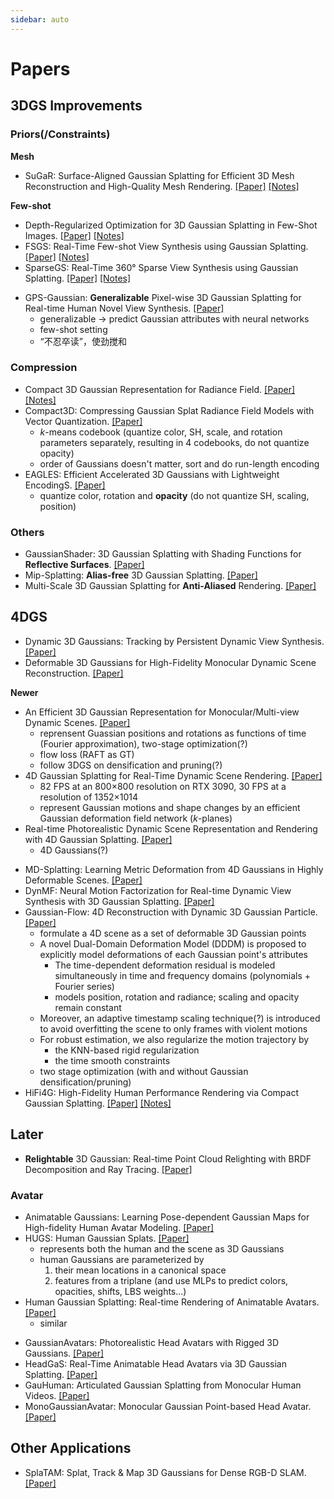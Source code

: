 ```yaml
---
sidebar: auto
---
```


# Papers

<link rel="stylesheet" href="/notes/katex.min.css">

## 3DGS Improvements

### Priors(/Constraints)

**Mesh**

- SuGaR: Surface-Aligned Gaussian Splatting for Efficient 3D Mesh Reconstruction and High-Quality Mesh Rendering. [[Paper]](https://arxiv.org/abs/2311.12775) [[Notes]](./20231121-sugar.md)

**Few-shot**

- Depth-Regularized Optimization for 3D Gaussian Splatting in Few-Shot Images. [[Paper]](https://arxiv.org/abs/2311.13398) [[Notes]](./20231122-depth-reg-3dgs-few-shot.md)
- FSGS: Real-Time Few-shot View Synthesis using Gaussian Splatting. [[Paper]](https://arxiv.org/abs/2312.00451) [[Notes]](./20231201-fsgs.md)
- SparseGS: Real-Time 360° Sparse View Synthesis using Gaussian Splatting. [[Paper]](https://arxiv.org/abs/2312.00206) [[Notes]](./20231130-sparsegs.md)

<!--  -->

- GPS-Gaussian: **Generalizable** Pixel-wise 3D Gaussian Splatting for Real-time Human Novel View Synthesis. [[Paper]](https://arxiv.org/abs/2312.02155)
  - generalizable -> predict Gaussian attributes with neural networks
  - few-shot setting
  - “不忍卒读”，使劲搅和

### Compression

- Compact 3D Gaussian Representation for Radiance Field. [[Paper]](https://arxiv.org/abs/2311.13681) [[Notes]](./20231122-compact-3dgs.md)
- Compact3D: Compressing Gaussian Splat Radiance Field Models with Vector Quantization. [[Paper]](https://arxiv.org/abs/2311.18159)
  - $k$-means codebook (quantize color, SH, scale, and rotation parameters separately, resulting in 4 codebooks, do not quantize opacity)
  - order of Gaussians doesn't matter, sort and do run-length encoding
- EAGLES: Efficient Accelerated 3D Gaussians with Lightweight EncodingS. [[Paper]](https://arxiv.org/abs/2312.04564)
  - quantize color, rotation and **opacity** (do not quantize SH, scaling, position)

### Others

- GaussianShader: 3D Gaussian Splatting with Shading Functions for **Reflective Surfaces**. [[Paper]](https://arxiv.org/abs/2311.17977)
- Mip-Splatting: **Alias-free** 3D Gaussian Splatting. [[Paper]](https://arxiv.org/abs/2311.16493)
- Multi-Scale 3D Gaussian Splatting for **Anti-Aliased** Rendering. [[Paper]](https://arxiv.org/abs/2311.17089)

## 4DGS

- Dynamic 3D Gaussians: Tracking by Persistent Dynamic View Synthesis. [[Paper]](https://arxiv.org/abs/2308.09713)
- Deformable 3D Gaussians for High-Fidelity Monocular Dynamic Scene Reconstruction. [[Paper]](https://arxiv.org/abs/2309.13101)

**Newer**

- An Efficient 3D Gaussian Representation for Monocular/Multi-view Dynamic Scenes. [[Paper]](https://arxiv.org/abs/2311.12897)
  - reprensent Guassian positions and rotations as functions of time (Fourier approximation), two-stage optimization(?)
  - flow loss (RAFT as GT)
  - follow 3DGS on densification and pruning(?)
- 4D Gaussian Splatting for Real-Time Dynamic Scene Rendering. [[Paper]](https://arxiv.org/abs/2310.08528)
  - 82 FPS at an 800×800 resolution on RTX 3090, 30 FPS at a resolution of 1352×1014
  - represent Gaussian motions and shape changes by an efficient Gaussian deformation field network ($k$-planes)
- Real-time Photorealistic Dynamic Scene Representation and Rendering with 4D Gaussian Splatting. [[Paper]](https://arxiv.org/abs/2310.10642)
  - 4D Gaussians(?) 

<!--  -->

- MD-Splatting: Learning Metric Deformation from 4D Gaussians in Highly Deformable Scenes. [[Paper]](https://arxiv.org/abs/2312.00583)
- DynMF: Neural Motion Factorization for Real-time Dynamic View Synthesis with 3D Gaussian Splatting. [[Paper]](https://arxiv.org/abs/2312.00112)
- Gaussian-Flow: 4D Reconstruction with Dynamic 3D Gaussian Particle. [[Paper]](https://arxiv.org/abs/2312.03431)
  - formulate a 4D scene as a set of deformable 3D Gaussian points
  - A novel Dual-Domain Deformation Model (DDDM) is proposed to explicitly model deformations of each Gaussian point's attributes
    - The time-dependent deformation residual is modeled simultaneously in time and frequency domains (polynomials + Fourier series)
    - models position, rotation and radiance; scaling and opacity remain constant
  - Moreover, an adaptive timestamp scaling technique(?) is introduced to avoid overfitting the scene to only frames with violent motions
  - For robust estimation, we also regularize the motion trajectory by
    - the KNN-based rigid regularization
    - the time smooth constraints
  - two stage optimization (with and without Gaussian densification/pruning)
- HiFi4G: High-Fidelity Human Performance Rendering via Compact Gaussian Splatting. [[Paper]](https://arxiv.org/abs/2312.03461) [[Notes]](./20231206-hifi4g.md)

## Later

- **Relightable** 3D Gaussian: Real-time Point Cloud Relighting with BRDF Decomposition and Ray Tracing. [[Paper]](https://arxiv.org/abs/2311.16043)

### Avatar

- Animatable Gaussians: Learning Pose-dependent Gaussian Maps for High-fidelity Human Avatar Modeling. [[Paper]](https://arxiv.org/abs/2311.16096)
- HUGS: Human Gaussian Splats. [[Paper]](https://arxiv.org/abs/2311.17910)
  - represents both the human and the scene as 3D Gaussians
  - human Gaussians are parameterized by
    1. their mean locations in a canonical space
    2. features from a triplane (and use MLPs to predict colors, opacities, shifts, LBS weights...)
- Human Gaussian Splatting: Real-time Rendering of Animatable Avatars. [[Paper]](https://arxiv.org/abs/2311.17113)
  - similar

<!--  -->

- GaussianAvatars: Photorealistic Head Avatars with Rigged 3D Gaussians. [[Paper]](https://arxiv.org/abs/2312.02069)
- HeadGaS: Real-Time Animatable Head Avatars via 3D Gaussian Splatting. [[Paper]](https://arxiv.org/abs/2312.02902)
- GauHuman: Articulated Gaussian Splatting from Monocular Human Videos. [[Paper]](https://arxiv.org/abs/2312.02973)
- MonoGaussianAvatar: Monocular Gaussian Point-based Head Avatar. [[Paper]](https://arxiv.org/abs/2312.04558)

## Other Applications

- SplaTAM: Splat, Track & Map 3D Gaussians for Dense RGB-D SLAM. [[Paper]](https://arxiv.org/abs/2312.02126)
